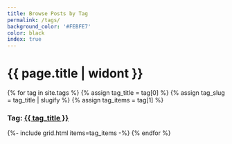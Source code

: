 ```yaml
---
title: Browse Posts by Tag
permalink: /tags/
background_color: '#FEBFE7'
color: black
index: true
---
```

# {{ page.title | widont }}

{% for tag in site.tags %}
	{% assign tag_title = tag[0] %}
	{% assign tag_slug = tag_title | slugify %}
	{% assign tag_items = tag[1] %}
	
  <h3>Tag: <a href="{{ '/tags/' | append: tag_slug }}">{{ tag_title }}</a></h3>
  {%- include grid.html items=tag_items -%}
{% endfor %}

